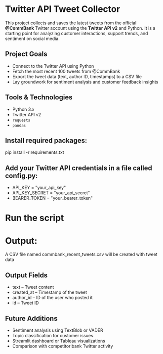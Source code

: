 # Twitter API Tweet Collector

This project collects and saves the latest tweets from the official **@CommBank** Twitter account using the **Twitter API v2** and Python. It is a starting point for analyzing customer interactions, support trends, and sentiment on social media.

## Project Goals

- Connect to the Twitter API using Python
- Fetch the most recent 100 tweets from @CommBank
- Export the tweet data (text, author ID, timestamps) to a CSV file
- Lay groundwork for sentiment analysis and customer feedback insights

## Tools & Technologies

- Python 3.x
- Twitter API v2
- `requests`
- `pandas`

## Install required packages:
pip install -r requirements.txt

## Add your Twitter API credentials in a file called config.py:
- API_KEY = "your_api_key"
- API_KEY_SECRET = "your_api_secret"
- BEARER_TOKEN = "your_bearer_token"

# Run the script

# Output:
A CSV file named commbank_recent_tweets.csv will be created with tweet data

## Output Fields
- text – Tweet content
- created_at – Timestamp of the tweet
- author_id – ID of the user who posted it
- id – Tweet ID
## Future Additions
- Sentiment analysis using TextBlob or VADER
- Topic classification for customer issues
- Streamlit dashboard or Tableau visualizations
- Comparison with competitor bank Twitter activity






